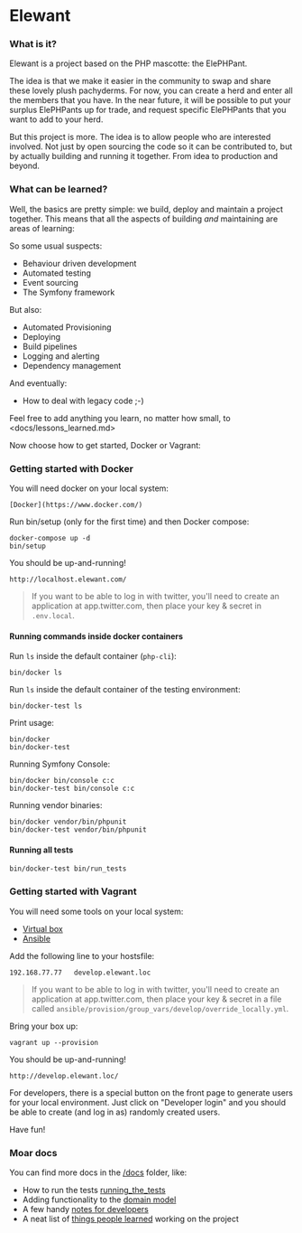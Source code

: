 # Elewant

### What is it?

Elewant is a project based on the PHP mascotte: the ElePHPant.

The idea is that we make it easier in the community to swap and share these lovely plush pachyderms.
For now, you can create a herd and enter all the members that you have. In the near future,
it will be possible to put your surplus ElePHPants up for trade, and request specific ElePHPants that
you want to add to your herd.

But this project is more. The idea is to allow people who are interested involved. Not just by open sourcing
the code so it can be contributed to, but by actually building and running it together. From idea to production
and beyond.

### What can be learned?

Well, the basics are pretty simple: we build, deploy and maintain a project together.
This means that all the aspects of building _and_ maintaining are areas of learning:

So some usual suspects:
- Behaviour driven development
- Automated testing
- Event sourcing
- The Symfony framework

But also:
- Automated Provisioning
- Deploying
- Build pipelines
- Logging and alerting
- Dependency management

And eventually:
- How to deal with legacy code ;-)

Feel free to add anything you learn, no matter how small, to <docs/lessons_learned.md>

Now choose how to get started, Docker or Vagrant:

### Getting started with Docker

You will need docker on your local system:

    [Docker](https://www.docker.com/)

Run bin/setup (only for the first time) and then Docker compose:

    docker-compose up -d
    bin/setup

You should be up-and-running!

    http://localhost.elewant.com/

> If you want to be able to log in with twitter, you'll need to create an application at app.twitter.com,
then place your key & secret in `.env.local`.

#### Running commands inside docker containers

Run `ls` inside the default container (`php-cli`):

    bin/docker ls

Run `ls` inside the default container of the testing environment:

    bin/docker-test ls

Print usage:

    bin/docker
    bin/docker-test

Running Symfony Console:

    bin/docker bin/console c:c
    bin/docker-test bin/console c:c

Running vendor binaries:

    bin/docker vendor/bin/phpunit
    bin/docker-test vendor/bin/phpunit

#### Running all tests

    bin/docker-test bin/run_tests

### Getting started with Vagrant

You will need some tools on your local system:
- [Virtual box](https://www.virtualbox.org/)
- [Ansible](https://www.ansible.com/)

Add the following line to your hostsfile:

    192.168.77.77   develop.elewant.loc

> If you want to be able to log in with twitter, you'll need to create an application at app.twitter.com,
then place your key & secret in a file called `ansible/provision/group_vars/develop/override_locally.yml`.

Bring your box up:

    vagrant up --provision

You should be up-and-running!

    http://develop.elewant.loc/

For developers, there is a special button on the front page to generate users for your local environment.
Just click on "Developer login" and you should be able to create (and log in as) randomly created users.

Have fun!

### Moar docs

You can find more docs in the [/docs](/docs) folder, like:

- How to run the tests [running_the_tests](/docs/running_the_tests.md)
- Adding functionality to the [domain model](/docs/adding_functionality_to_the_model.md)
- A few handy [notes for developers](/docs/notes_for_developers.md)
- A neat list of [things people learned](/docs/lessons_learned.md) working on the project
